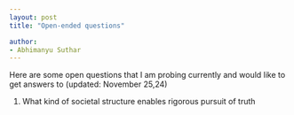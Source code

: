```yaml
---
layout: post
title: "Open-ended questions"

author:
- Abhimanyu Suthar
---
```


Here are some open questions that I am probing currently and would like to get answers to (updated: November 25,24)

1. What kind of societal structure enables rigorous pursuit of truth 

